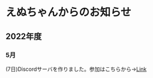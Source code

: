 # えぬちゃんからのお知らせ

## 2022年度
### 5月

(7日)Discordサーバを作りました。参加はこちらから→[Link](https://discord.gg/H3xqKzpX)  
